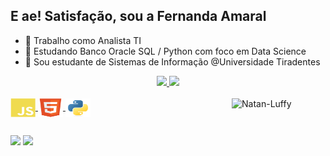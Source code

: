 ## E ae! Satisfação, sou a Fernanda Amaral 


- 🔭 Trabalho como Analista TI
- 🌱 Estudando Banco Oracle SQL / Python com foco em Data Science
- 🏫 Sou estudante de Sistemas de Informação @Universidade Tiradentes

<div align="center">
  <a href="https://github.com/euninha1">
  <img height="150em" src="https://github-readme-stats.vercel.app/api/top-langs/?username=euninha1&layout=compact&langs_count=7&theme=cobalt"/>
  <img height="150em" src="https://github-readme-stats.vercel.app/api?username=euninha1&show_icons=true&theme=cobalt&include_all_commits=true&count_private=true"/>
</div>

<div style="display: inline_block"><br>
  <img align="center" alt="Ninha-Js" height="30" width="40" src="https://raw.githubusercontent.com/devicons/devicon/master/icons/javascript/javascript-plain.svg">
  <img align="center" alt="Ninha-HTML" height="30" width="40" src="https://raw.githubusercontent.com/devicons/devicon/master/icons/html5/html5-original.svg">
  <img align="center" alt="Ninha-Python" height="30" width="40" src="https://raw.githubusercontent.com/devicons/devicon/master/icons/python/python-original.svg">
  <img align="right" alt="Natan-Luffy" height="150" width="150"src="https://media.tenor.com/p7nKXke-ol8AAAAS/mikasa-attack-on-titan-shingeki-no-kyojin-season4attaque-des-titans.gif">
  
</div>
  
  ##
  
  <div> 
  <a href = "mailto:fernanda.aamaral@outlook.com"><img src="https://img.shields.io/badge/Microsoft_Outlook-0078D4?style=for-the-badge&logo=microsoft-outlook&logoColor=white" target="_blank"></a>
  <a href="https://www.linkedin.com/in/fernanda-amaral-4811b8196/" target="_blank"><img src="https://img.shields.io/badge/-LinkedIn-%230077B5?style=for-the-badge&logo=linkedin&logoColor=white" target="_blank"></a> 
 
 
</div>


  
